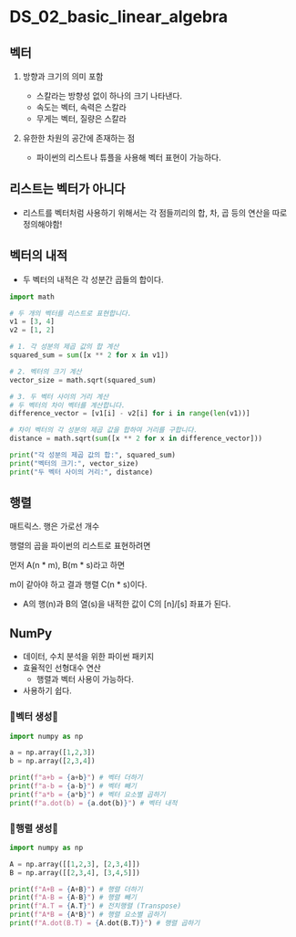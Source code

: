# DS_02_basic_linear_algebra

## 벡터

1. 방향과 크기의 의미 포함
   - 스칼라는 방향성 없이 하나의 크기 나타낸다.
   - 속도는 벡터, 속력은 스칼라
   - 무게는 벡터, 질량은 스칼라


2. 유한한 차원의 공간에 존재하는 점
   - 파이썬의 리스트나 튜플을 사용해 벡터 표현이 가능하다.



## 리스트는 벡터가 아니다

- 리스트를 벡터처럼 사용하기 위해서는 각 점들끼리의 합, 차, 곱 등의 연산을 따로 정의해야함!



## 벡터의 내적

- 두 벡터의 내적은 각 성분간 곱들의 합이다.

```python
import math

# 두 개의 벡터를 리스트로 표현합니다.
v1 = [3, 4]
v2 = [1, 2]

# 1. 각 성분의 제곱 값의 합 계산
squared_sum = sum([x ** 2 for x in v1])

# 2. 벡터의 크기 계산
vector_size = math.sqrt(squared_sum)

# 3. 두 벡터 사이의 거리 계산
# 두 벡터의 차이 벡터를 계산합니다.
difference_vector = [v1[i] - v2[i] for i in range(len(v1))]

# 차이 벡터의 각 성분의 제곱 값을 합하여 거리를 구합니다.
distance = math.sqrt(sum([x ** 2 for x in difference_vector]))

print("각 성분의 제곱 값의 합:", squared_sum)
print("벡터의 크기:", vector_size)
print("두 벡터 사이의 거리:", distance)

```



## 행렬

매트릭스. 행은 가로선 개수

행렬의 곱을 파이썬의 리스트로 표현하려면

먼저 A(n * m), B(m * s)라고 하면

m이 같아야 하고 결과 행렬 C(n * s)이다.

- A의 행(n)과 B의 열(s)을 내적한 값이 C의 [n]/[s] 좌표가 된다.



## NumPy

- 데이터, 수치 분석을 위한 파이썬 패키지
- 효율적인 선형대수 연산
  - 행렬과 벡터 사용이 가능하다.
- 사용하기 쉽다.



### 💖벡터 생성💖

```python
import numpy as np 

a = np.array([1,2,3]) 
b = np.array([2,3,4])

print(f"a+b = {a+b}") # 벡터 더하기
print(f"a-b = {a-b}") # 벡터 빼기
print(f"a*b = {a*b}") # 벡터 요소별 곱하기
print(f"a.dot(b) = {a.dot(b)}") # 벡터 내적
```

### 💖행렬 생성💖

```python
import numpy as np

A = np.array([[1,2,3], [2,3,4]]) 
B = np.array([[2,3,4], [3,4,5]])

print(f"A+B = {A+B}") # 행렬 더하기
print(f"A-B = {A-B}") # 행렬 빼기
print(f"A.T = {A.T}") # 전치행렬 (Transpose)
print(f"A*B = {A*B}") # 행렬 요소별 곱하기
print(f"A.dot(B.T) = {A.dot(B.T)}") # 행렬 곱하기
```

